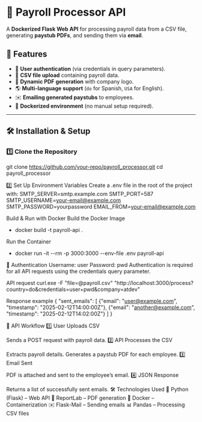 # 📑 Payroll Processor API  
A **Dockerized Flask Web API** for processing payroll data from a CSV file, generating **paystub PDFs**, and sending them via **email**.

## 🚀 Features
- 🔐 **User authentication** (via credentials in query parameters).
- 📂 **CSV file upload** containing payroll data.
- 📄 **Dynamic PDF generation** with company logo.
- 🌎 **Multi-language support** (`do` for Spanish, `USA` for English).
- ✉️ **Emailing generated paystubs** to employees.
- 🐳 **Dockerized environment** (no manual setup required).

---

## 🛠️ Installation & Setup

### **1️⃣ Clone the Repository**
git clone https://github.com/your-repo/payroll_processor.git
cd payroll_processor

2️⃣ Set Up Environment Variables
Create a .env file in the root of the project with:
SMTP_SERVER=smtp.example.com
SMTP_PORT=587
SMTP_USERNAME=your-email@example.com
SMTP_PASSWORD=yourpassword
EMAIL_FROM=your-email@example.com

Build & Run with Docker
Build the Docker Image
- docker build -t payroll-api .

Run the Container
- docker run -it --rm -p 3000:3000 --env-file .env payroll-api

🔐 Authentication
Username: user
Password: pwd
Authentication is required for all API requests using the credentials query parameter.

API request
curl.exe -F "file=@payroll.csv" "http://localhost:3000/process?country=do&credentials=user+pwd&company=atdev"

Response example
{
  "sent_emails": [
    {"email": "user@example.com", "timestamp": "2025-02-12T14:00:00Z"},
    {"email": "another@example.com", "timestamp": "2025-02-12T14:02:00Z"}
  ]
}

📖 API Workflow
1️⃣ User Uploads CSV

Sends a POST request with payroll data.
2️⃣ API Processes the CSV

Extracts payroll details.
Generates a paystub PDF for each employee.
3️⃣ Email Sent

PDF is attached and sent to the employee’s email.
4️⃣ JSON Response

Returns a list of successfully sent emails.
🛠️ Technologies Used
🐍 Python (Flask) – Web API
📜 ReportLab – PDF generation
🐳 Docker – Containerization
✉️ Flask-Mail – Sending emails
📊 Pandas – Processing CSV files
